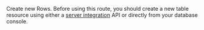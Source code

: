 Create new Rows. Before using this route, you should create a new table resource using either a [server integration](https://appwrite.io/docs/server/databases#databasesCreateTable) API or directly from your database console.